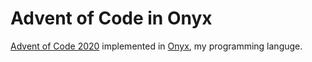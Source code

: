 # Advent of Code in Onyx
[Advent of Code 2020](https://adventofcode.com/2020) implemented in [Onyx](https://github.com/brendanfh/onyx), my programming languge.
